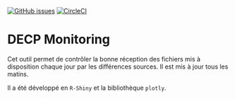[![GitHub issues](https://img.shields.io/github/issues/139bercy/decp-monitoring)](https://github.com/139bercy/decp-monitoring/issues)
[![CircleCI](https://circleci.com/gh/139bercy/decp-monitoring.svg?style=svg)](https://circleci.com/gh/139bercy/decp-monitoring)

# DECP Monitoring

Cet outil permet de contrôler la bonne réception des fichiers mis à disposition chaque jour par les différences sources.
Il est mis à jour tous les matins.

Il a été développé en `R-Shiny` et la bibliothèque `plotly`.